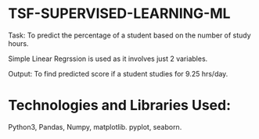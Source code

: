 # TSF-SUPERVISED-LEARNING-ML
Task: To predict the percentage of a student based on the number of study hours.

Simple Linear Regrssion is used as it involves just 2 variables. 

Output: To find predicted score if a student studies for 9.25 hrs/day.

# Technologies and Libraries Used:
Python3, Pandas, Numpy, matplotlib. pyplot, seaborn.
